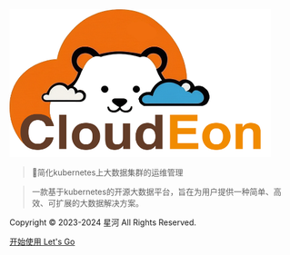 <!-- _coverpage.md -->
<html>
<img src="./static/image/logo.png" width="460px" height="260px">


</html>

> 💪简化kubernetes上大数据集群的运维管理


> 
> 一款基于kubernetes的开源大数据平台，旨在为用户提供一种简单、高效、可扩展的大数据解决方案。



Copyright © 2023-2024  星河 All Rights Reserved.

[开始使用 Let's Go](/index.md)